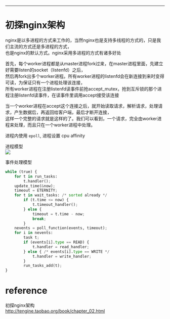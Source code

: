 
---
# 初探nginx架构

nginx是以多进程的方式来工作的，当然nginx也是支持多线程的方式的，只是我们主流的方式还是多进程的方式，  
也是nginx的默认方式。nginx采用多进程的方式有诸多好处

首先，每个worker进程都是从master进程fork过来，在master进程里面，先建立好需要listen的socket（listenfd）之后，  
然后再fork出多个worker进程。所有worker进程的listenfd会在新连接到来时变得可读，为保证只有一个进程处理该连接，  
所有worker进程在注册listenfd读事件前抢accept_mutex，抢到互斥锁的那个进程注册listenfd读事件，在读事件里调用accept接受该连接

当一个worker进程在accept这个连接之后，就开始读取请求，解析请求，处理请求，产生数据后，再返回给客户端，最后才断开连接，  
这样一个完整的请求就是这样的了。我们可以看到，一个请求，完全由worker进程来处理，而且只在一个worker进程中处理。

进程内使用 `epoll`, 进程设置 cpu affinity

进程模型  
![](http://tengine.taobao.org/book/_images/chapter-2-1.PNG)

事件处理模型
``` py
while (true) {
    for t in run_tasks:
        t.handler();
    update_time(&now);
    timeout = ETERNITY;
    for t in wait_tasks: /* sorted already */
        if (t.time <= now) {
            t.timeout_handler();
        } else {
            timeout = t.time - now;
            break;
        }
    nevents = poll_function(events, timeout);
    for i in nevents:
        task t;
        if (events[i].type == READ) {
            t.handler = read_handler;
        } else { /* events[i].type == WRITE */
            t.handler = write_handler;
        }
        run_tasks_add(t);
}
```

# reference
初探nginx架构  
<http://tengine.taobao.org/book/chapter_02.html>  